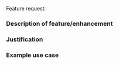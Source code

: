 Feature request:
### Description of feature/enhancement



### Justification



### Example use case



